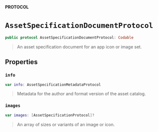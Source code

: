 **PROTOCOL**

# `AssetSpecificationDocumentProtocol`

```swift
public protocol AssetSpecificationDocumentProtocol: Codable
```

> An asset specification document for an app icon or image set.

## Properties
### `info`

```swift
var info: AssetSpecificationMetadataProtocol
```

> Metadata for the author and format version of the asset catalog.

### `images`

```swift
var images: [AssetSpecificationProtocol]?
```

> An array of sizes or variants of an image or icon.
